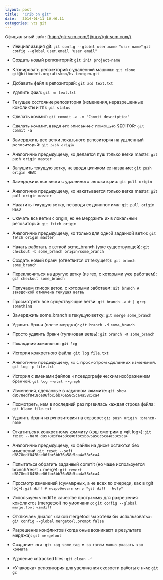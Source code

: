 ```yaml
---
layout: post
title:  "Crib on git"
date:   2014-01-11 16:46:11
categories: vcs git
---
```

Официальный сайт: [http://git-scm.com/](http://git-scm.com/)


 - Инициализация git:
`git config --global user.name "user name"`
`git config --global user.email "user email"`

 - Создать новый репозиторий:
`git init project-name`

 - Клонировать репозиторий с удаленной машины:
`git clone git@bitbucket.org:afiskon/hs-textgen.git`

 - Добавить файл в репозиторий:
`git add text.txt`

 - Удалить файл:
`git rm text.txt`

 - Текущее состояние репозитория (изменения, неразрешенные конфликты и тп):
`git status`

 - Сделать коммит:
`git commit -a -m "Commit description"`

 - Сделать коммит, введя его описание с помощью $EDITOR:
`git commit -a`


- Замерджить все ветки локального репозитория на удаленный репозиторий:
`git push origin`

 - Аналогично предыдущему, но делается пуш только ветки master:
`git push origin master`

 - Запушить текущую ветку, не вводя целиком ее название:
`git push origin HEAD`

 - Замерджить все ветки с удаленного репозитория:
`git pull origin`

 - Аналогично предыдущему, но накатывается только ветка master:
`git pull origin master`

 - Накатить текущую ветку, не вводя ее длинное имя:
`git pull origin HEAD`

 - Скачать все ветки с origin, но не мерджить их в локальный репозиторий:
`git fetch origin`

 - Аналогично предыдущему, но только для одной заданной ветки:
`git fetch origin master`

 - Начать работать с веткой some_branch (уже существующей):
`git checkout -b some_branch origin/some_branch`

 - Создать новый бранч (ответвится от текущего):
`git branch some_branch`

 - Переключиться на другую ветку (из тех, с которыми уже работаем):
`git checkout some_branch`

 - Получаем список веток, с которыми работаем:
`git branch # звездочкой отмечена текущая ветвь`

 - Просмотреть все существующие ветви:
`git branch -a # | grep something`

 - Замерджить some_branch в текущую ветку:
`git merge some_branch`

 - Удалить бранч (после мерджа):
`git branch -d some_branch`

 - Просто удалить бранч (тупиковая ветвь):
`git branch -D some_branch`

 - Последние изменения:
`git log`

 - История конкретного файла:
`git log file.txt`

 - Аналогично предыдущему, но с просмотром сделанных изменений:
`git log -p file.txt`

 - История с именами файлов и псевдографическим изображением бранчей:
`git log --stat --graph`

 - Изменения, сделанные в заданном коммите:
`git show d8578edf8458ce06fbc5bb76a58c5ca4a58c5ca4`

 - Посмотреть, кем в последний раз правилась каждая строка файла:
`git blame file.txt`

 - Удалить бранч из репозитория на сервере:
`git push origin :branch-name`

 - Откатиться к конкретному коммиту (хэш смотрим в «git log»):
`git reset --hard d8578edf8458ce06fbc5bb76a58c5ca4a58c5ca4`

 - Аналогично предыдущему, но файлы на диске остаются без изменений:
`git reset --soft d8578edf8458ce06fbc5bb76a58c5ca4a58c5ca4`

 - Попытаться обратить заданный commit (но чаще используется branch/reset + merge):
`git revert d8578edf8458ce06fbc5bb76a58c5ca4a58c5ca4`

 - Просмотр изменений (суммарных, а не всех по очереди, как в «git log»):
`git diff # подробности см в "git diff --help"`

 - Используем vimdiff в качестве программы для разрешения конфликтов (mergetool) по умолчанию:
`git config --global merge.tool vimdiff`

 - Отключаем диалог «какой mergetool вы хотели бы использовать»:
`git config --global mergetool.prompt false`

 - Разрешение конфликтов (когда оные возникают в результате мерджа):
`git mergetool`

 - Создание тэга:
`git tag some_tag # за тэгом можно указать хэш коммита`

 - Удаление untracked files:
`git clean -f`

 - «Упаковка» репозитория для увеличения скорости работы с ним:
`git gc`